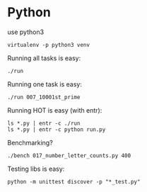 # Python

use python3

```
virtualenv -p python3 venv
```

Running all tasks is easy:
```
./run
```

Running one task is easy:
```
./run 007_10001st_prime
```

Running HOT is easy (with entr):
```
ls *.py | entr -c ./run
ls *.py | entr -c python run.py
```

Benchmarking?
```
./bench 017_number_letter_counts.py 400
```

Testing libs is easy:
```
python -m unittest discover -p "*_test.py"
```

